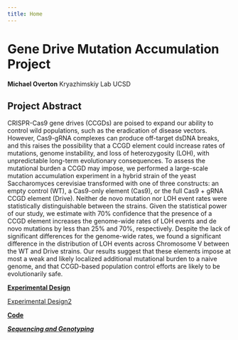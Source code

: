 ```yaml
---
title: Home
---
```

 
# Gene Drive Mutation Accumulation Project
**Michael Overton**
Kryazhimskiy Lab UCSD
   
   
## Project Abstract
CRISPR-Cas9 gene drives (CCGDs) are poised to expand our ability to control wild populations, such as the eradication of disease vectors. However, Cas9-gRNA complexes can produce off-target dsDNA breaks, and this raises the possibility that a CCGD element could increase rates of mutations, genome instability, and loss of heterozygosity (LOH), with unpredictable long-term evolutionary consequences. To assess the mutational burden a CCGD may impose, we performed a large-scale mutation accumulation experiment in a hybrid strain of the yeast Saccharomyces cerevisiae transformed with one of three constructs: an empty control (WT), a Cas9-only element (Cas9), or the full Cas9 + gRNA CCGD element (Drive). Neither de novo mutation nor LOH event rates were statistically distinguishable between the strains. Given the statistical power of our study, we estimate with 70% confidence that the presence of a CCGD element increases the genome-wide rates of LOH events and de novo mutations by less than 25% and 70%, respectively. Despite the lack of significant differences for the genome-wide rates, we found a significant difference in the distribution of LOH events across Chromosome V between the WT and Drive strains. Our results suggest that these elements impose at most a weak and likely localized additional mutational burden to a naive genome, and that CCGD-based population control efforts are likely to be evolutionarily safe.

**[Experimental Design](https://moverton88.github.io/Gene_Drive_MutAccum/blob/master/Experimental_Design.md)**

[Experimental Design2](https://moverton88.github.io/Gene_Drive_MutAccum/Experimental_Design.md)

**[Code](https://github.com/moverton88/Gene_Drive_MutAccum/)**

***[Sequencing and Genotyping]()***
